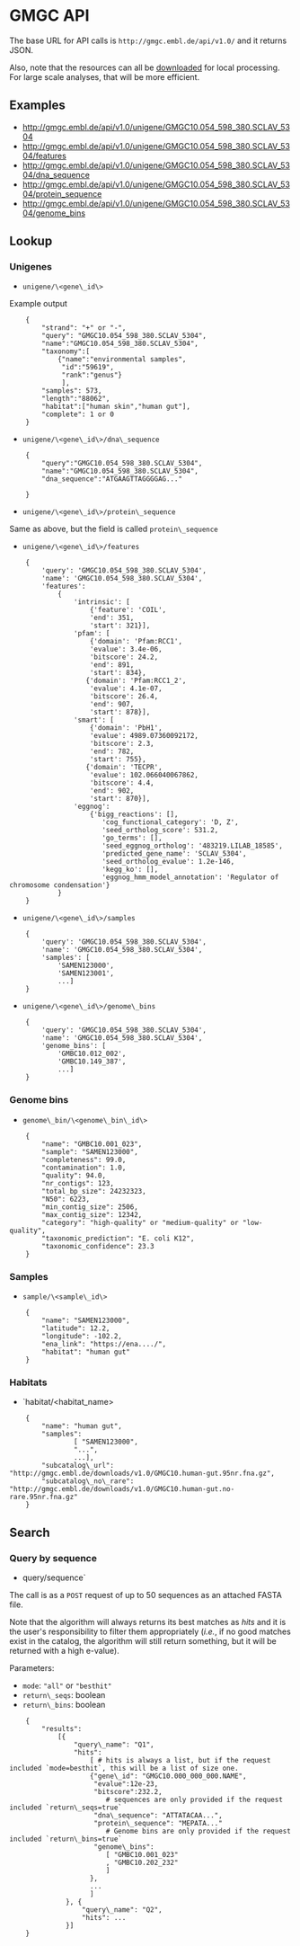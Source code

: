 # GMGC API

The base URL for API calls is `http://gmgc.embl.de/api/v1.0/` and it returns JSON.

Also, note that the resources can all be [downloaded](/download.cgi) for local
processing. For large scale analyses, that will be more efficient.

## Examples

* http://gmgc.embl.de/api/v1.0/unigene/GMGC10.054_598_380.SCLAV_5304
* http://gmgc.embl.de/api/v1.0/unigene/GMGC10.054_598_380.SCLAV_5304/features
* http://gmgc.embl.de/api/v1.0/unigene/GMGC10.054_598_380.SCLAV_5304/dna_sequence
* http://gmgc.embl.de/api/v1.0/unigene/GMGC10.054_598_380.SCLAV_5304/protein_sequence
* http://gmgc.embl.de/api/v1.0/unigene/GMGC10.054_598_380.SCLAV_5304/genome_bins

## Lookup

### Unigenes

- `unigene/\<gene\_id\>`

Example output

```
    {
        "strand": "+" or "-",
        "query": "GMGC10.054_598_380.SCLAV_5304",
        "name":"GMGC10.054_598_380.SCLAV_5304",
        "taxonomy":[
            {"name":"environmental samples",
             "id":"59619",
             "rank":"genus"}
             ],
        "samples": 573,
        "length":"88062",
        "habitat":["human skin","human gut"],
        "complete": 1 or 0
    }
```

- `unigene/\<gene\_id\>/dna\_sequence`

```
    {
        "query":"GMGC10.054_598_380.SCLAV_5304",
        "name":"GMGC10.054_598_380.SCLAV_5304",
        "dna_sequence":"ATGAAGTTAGGGGAG..."

    }
```

- `unigene/\<gene\_id\>/protein\_sequence`

Same as above, but the field is called `protein\_sequence`


- `unigene/\<gene\_id\>/features`

```
    {
        'query': 'GMGC10.054_598_380.SCLAV_5304',
        'name': 'GMGC10.054_598_380.SCLAV_5304',
        'features':
            {
                'intrinsic': [
                    {'feature': 'COIL',
                    'end': 351,
                    'start': 321}],
                'pfam': [
                    {'domain': 'Pfam:RCC1',
                    'evalue': 3.4e-06,
                    'bitscore': 24.2,
                    'end': 891,
                    'start': 834},
                   {'domain': 'Pfam:RCC1_2',
                    'evalue': 4.1e-07,
                    'bitscore': 26.4,
                    'end': 907,
                    'start': 878}],
                'smart': [
                    {'domain': 'PbH1',
                    'evalue': 4989.07360092172,
                    'bitscore': 2.3,
                    'end': 782,
                    'start': 755},
                   {'domain': 'TECPR',
                    'evalue': 102.066040067862,
                    'bitscore': 4.4,
                    'end': 902,
                    'start': 870}],
                'eggnog':
                    {'bigg_reactions': [],
                       'cog_functional_category': 'D, Z',
                       'seed_ortholog_score': 531.2,
                       'go_terms': [],
                       'seed_eggnog_ortholog': '483219.LILAB_18585',
                       'predicted_gene_name': 'SCLAV_5304',
                       'seed_ortholog_evalue': 1.2e-146,
                       'kegg_ko': [],
                       'eggnog_hmm_model_annotation': 'Regulator of chromosome condensation'}
            }
    }
```

- `unigene/\<gene\_id\>/samples`

```
    {
        'query': 'GMGC10.054_598_380.SCLAV_5304',
        'name': 'GMGC10.054_598_380.SCLAV_5304',
        'samples': [
            'SAMEN123000',
            'SAMEN123001',
            ...]
    }
```

- `unigene/\<gene\_id\>/genome\_bins`

```
    {
        'query': 'GMGC10.054_598_380.SCLAV_5304',
        'name': 'GMGC10.054_598_380.SCLAV_5304',
        'genome_bins': [
            'GMBC10.012_002',
            'GMBC10.149_387',
            ...]
    }
```

### Genome bins

- `genome\_bin/\<genome\_bin\_id\>`

```
    {
        "name": "GMBC10.001_023",
        "sample": "SAMEN123000",
        "completeness": 99.0,
        "contamination": 1.0,
        "quality": 94.0,
        "nr_contigs": 123,
        "total_bp_size": 24232323,
        "N50": 6223,
        "min_contig_size": 2506,
        "max_contig_size": 12342,
        "category": "high-quality" or "medium-quality" or "low-quality",
        "taxonomic_prediction": "E. coli K12",
        "taxonomic_confidence": 23.3
    }
```

### Samples

- `sample/\<sample\_id\>`

```
    {
        "name": "SAMEN123000",
        "latitude": 12.2,
        "longitude": -102.2,
        "ena_link": "https://ena..../",
        "habitat": "human gut"
    }
```


### Habitats

- `habitat/\<habitat\_name\>

```
    {
        "name": "human gut",
        "samples":
                [ "SAMEN123000",
                "...",
                ...],
        "subcatalog\_url": "http://gmgc.embl.de/downloads/v1.0/GMGC10.human-gut.95nr.fna.gz",
        "subcatalog\_no\_rare": "http://gmgc.embl.de/downloads/v1.0/GMGC10.human-gut.no-rare.95nr.fna.gz"
    }
```

## Search

### Query by sequence

- query/sequence`

The call is as a `POST` request of up to 50 sequences as an attached FASTA file.

Note that the algorithm will always returns its best matches as _hits_ and it
is the user's responsibility to filter them appropriately (_i.e._, if no good
matches exist in the catalog, the algorithm will still return something, but it
will be returned with a high e-value).

Parameters:

- `mode`: `"all"` or `"besthit"`
- `return\_seqs`: boolean
- `return\_bins`: boolean

```
    {
        "results":
            [{
                "query\_name": "Q1",
                "hits":
                    [ # hits is always a list, but if the request included `mode=besthit`, this will be a list of size one.
                    {"gene\_id": "GMGC10.000_000_000.NAME",
                     "evalue":12e-23,
                     "bitscore":232.2,
                        # sequences are only provided if the request included `return\_seqs=true`
                     "dna\_sequence": "ATTATACAA...",
                     "protein\_sequence": "MEPATA..."
                        # Genome bins are only provided if the request included `return\_bins=true`
                     "genome\_bins":
                        [ "GMBC10.001_023"
                        , "GMBC10.202_232"
                        ]
                    },
                    ...
                    ]
              }, {
                  "query\_name": "Q2",
                  "hits": ...
              }]
    }
```



